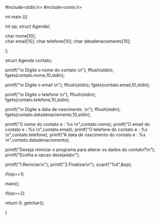 #include<stdio.h>
#include<conio.h>


int main (){
	

int op;
struct 	Agenda{
	


char nome[10];	
char email[10]; 
char telefone[10];
char datadenacismento[10];

};


struct Agenda contato;

printf("\n      Digite o nome do contato     \n"); 
fflush(stdin);
fgets(contato.nome,10,stdin); 


printf("\n      Digite o email      \n"); 
fflush(stdin); 
fgets(contato.email,10,stdin); 

printf("\n      Digite o telefone      \n");
fflush(stdin);
fgets(contato.telefone,10,stdin);


printf("\n      Digite a data de nascimento.      \n");
fflush(stdin);
fgets(contato.datadenacismento,10,stdin);


printf("O nome do contato e : %s \n",contato.nome); 
printf("O email do contato e : %s \n",contato.email);
printf("O telefone do contato e : %s \n",contato.telefone); 
printf("A data de nascimento do contato e : %s \n",contato.datadenacismento); 




printf("Deseja reiniciar o programa para alterar os dados do contato?\n");
printf("Ecolha a opcao desejada\n");

printf("1.Reiniciar\n"); 
printf("2.Finalizar\n");
scanf("%d",&op);

if(op==1)

main(); 

if(op==2)



return 0;
getchar();

}
